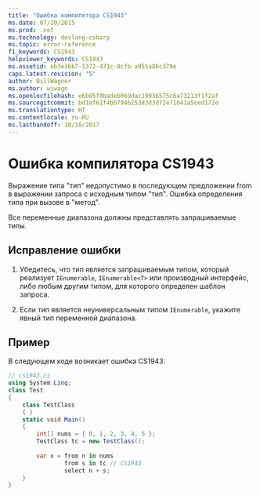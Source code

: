 ```yaml
---
title: "Ошибка компилятора CS1943"
ms.date: 07/20/2015
ms.prod: .net
ms.technology: devlang-csharp
ms.topic: error-reference
f1_keywords: CS1943
helpviewer_keywords: CS1943
ms.assetid: eb3e36b7-1372-471c-8cfb-a955a86c379e
caps.latest.revision: "5"
author: BillWagner
ms.author: wiwagn
ms.openlocfilehash: e6b05f0badeb069dac19936575c6a73213f1f2af
ms.sourcegitcommit: bd1ef61f4bb794b25383d3d72e71041a5ced172e
ms.translationtype: HT
ms.contentlocale: ru-RU
ms.lasthandoff: 10/18/2017
---
```

# <a name="compiler-error-cs1943"></a>Ошибка компилятора CS1943
Выражение типа "тип" недопустимо в последующем предложении from в выражении запроса с исходным типом "тип". Ошибка определения типа при вызове в "метод".  
  
 Все переменные диапазона должны представлять запрашиваемые типы.  
  
## <a name="to-correct-this-error"></a>Исправление ошибки  
  
1.  Убедитесь, что тип является запрашиваемым типом, который реализует `IEnumerable`, `IEnumerable<T>` или производный интерфейс, либо любым другим типом, для которого определен шаблон запроса.  
  
2.  Если тип является неуниверсальным типом `IEnumerable`, укажите явный тип переменной диапазона.  
  
## <a name="example"></a>Пример  
 В следующем коде возникает ошибка CS1943:  
  
```csharp  
// cs1943.cs  
using System.Linq;  
class Test  
{  
    class TestClass  
    { }  
    static void Main()  
    {  
        int[] nums = { 0, 1, 2, 3, 4, 5 };  
        TestClass tc = new TestClass();  
  
        var x = from n in nums  
                from s in tc // CS1943  
                select n + s;  
    }  
}  
```
